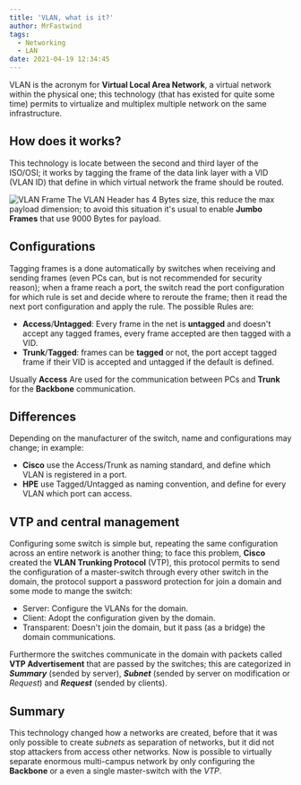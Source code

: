 ```yaml
---
title: 'VLAN, what is it?'
author: MrFastwind
tags:
  - Networking
  - LAN
date: 2021-04-19 12:34:45
---
```



VLAN is the acronym for **Virtual Local Area Network**, a virtual network within the physical one; this technology (that has existed for quite some time) permits to virtualize and multiplex multiple network on the same infrastructure.

## How does it works?

This technology is locate between the second and third layer of the ISO/OSI; it works by tagging the frame of the data link layer with a VID (VLAN ID) that define in which virtual network the frame should be routed.

![VLAN Frame](VLAN_Frame.png)
The VLAN Header has 4 Bytes size, this reduce the max payload dimension; to avoid this situation it's usual to enable **Jumbo Frames** that use 9000 Bytes for payload.

## Configurations

Tagging frames is a done automatically by switches when receiving and sending frames (even PCs can, but is not recommended for security reason); when a frame reach a port, the switch read the port configuration for which rule is set and decide where to reroute the frame; then it read the next port configuration and apply the rule.
The possible Rules are:

* **Access**/**Untagged**: Every frame in the net is **untagged** and doesn't accept any tagged frames, every frame accepted are then tagged with a VID.  
* **Trunk**/**Tagged**: frames can be **tagged** or not, the port accept tagged frame if their VID is accepted and untagged if the default is defined.

Usually **Access** Are used for the communication between PCs and **Trunk** for the **Backbone** communication.

## Differences

Depending on the manufacturer of the switch, name and configurations may change; in example:

* **Cisco** use the Access/Trunk as naming standard, and define which VLAN is registered in a port.
* **HPE** use Tagged/Untagged as naming convention, and define for every VLAN which port can access.

## VTP and central management

Configuring some switch is simple but, repeating the same configuration across an entire network is another thing; to face this problem, **Cisco** created the **VLAN Trunking Protocol** (VTP), this protocol permits to send the configuration of a master-switch through every other switch in the domain, the protocol support a password protection for join a domain and some mode to mange the switch:

* Server: Configure the VLANs for the domain.
* Client: Adopt the configuration given by the domain.
* Transparent: Doesn't join the domain, but it pass (as a bridge) the domain communications.

Furthermore the switches communicate in the domain with packets called **VTP Advertisement** that are passed by the switches; this are categorized in ***Summary*** (sended by server), ***Subnet*** (sended by server on modification or *Request*) and ***Request*** (sended by clients).

## Summary

This technology changed how a networks are created, before that it was only possible to create *subnets* as separation of networks, but it did not stop attackers from access other networks. Now is possible to virtually separate enormous multi-campus network by only configuring the **Backbone** or a even a single master-switch with the *VTP*.
